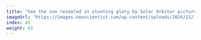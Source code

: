 ```yaml
---
title: "See the sun revealed in stunning glory by Solar Orbiter pictures"
imageUrl: "https://images.newscientist.com/wp-content/uploads/2024/11/19200845/SEI_230042522.jpg?width=788"
index: 41
weight: 41
---
```

